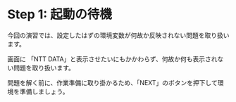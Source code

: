 # Step 1: 起動の待機

今回の演習では、設定したはずの環境変数が何故か反映されない問題を取り扱います。

画面に 「NTT DATA」と表示させたいにもかかわらず、何故か何も表示されない問題を取り扱います。

問題を解く前に、作業準備に取り掛かるため、「NEXT」のボタンを押下して環境を準備しましょう。